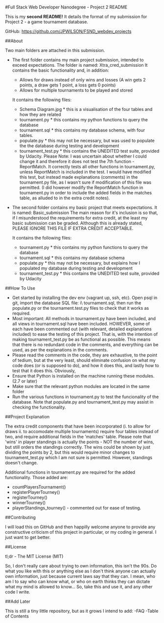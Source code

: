 #Full Stack Web Developer Nanodegree - Project 2 README

This is my **second README!** 
It details the format of my submission for Project 2 - a game tournament database. 

GitHub: https://github.com/JPWILSON/FSND_webdev_projects

##About

Two main folders are attached in this submission. 

- The first folder contains my main project submission, intended to exceed expectations.
	The folder is named: Xtra_cred_submission 
  It contains the basic functionality and, in addition:
  	- Allows for draws instead of only wins and losses
      (A win gets 2 points, a draw gets 1 point, a loss gets 0 points)
  	- Allows for multiple tournaments to be played and stored

  It contains the following files:
  	- Schema Diagram.jpg * this is a visualisation of the four tables and how they
                              are related
  	- tournament.py 		 * this contains my python functions to query the database
  	- tournament.sql 		 * this contains my database schema, with four tables. 
  	- populate.py 			 * this may not be necessary, but was used to populate the 
      							        the database during testing and development
  	- tournament_test.py * this contains the UNEDITED test suite, provided by Udacity.
                           Please Note: I was uncertain about whether I could change it and therefore it does not 
                           test the 7th function - ReportMatch. It correctly tests all other functions in tournament.py, 
                           unless ReportMatch is included in the test. I would have modified this test, but instead made 
                           explanations (comments) in the tournament.py file, as I wasn't sure if modification of this file 
                           was permitted. (I did however modify the ReportMatch function in tournament.py in order to 
                           include the added fields in the matches table, as alluded to in the extra credit notes).  


- The second folder contains my basic project that meets expectations.
	It is named: Basic_submission 
  The main reason for it's inclusion is so that, if I misunderstood the 
  requirements for extra credit, at the least my basic submission can be graded. 
  Although this is already stated, PLEASE IGNORE THIS FILE IF EXTRA CREDIT ACCEPTABLE.

  It contains the following files:
  	- tournament.py 		  * this contains my python functions to query the database
  	- tournament.sql 		  * this contains my database schema
  	- populate.py 			  * this may not be necessary, but explains how I populated
  							             my database during testing and development
  	- tournament_test.py 	* this contains the UNEDITED test suite, provided by Udacity


##How To Use

- Get started by installing the dev env (vagrant up, ssh, etc). Open psql in git, import the database 
  SQL file: i\ tournament.sql, then run the populate.py or the tournament.test.py files 
  to check that it works as required.  
- Most important: All methods in tournament.py have been included, and all views 
  in tournament.sql have been included. HOWEVER, some of each have been commented out 
  (with relevant, detailed explanations included) to ease the testing of this project. That is, with 
  the intention of making tournament_test.py be as functional as possible. 
  This means that there is no redundant code in the comments, and everything can be used, 
  as per the explanations in the comments. 
- Please read the comments in the code, they are exhaustive, to the point of tedium,
  but at the very least, should eliminate confusion on what my code does (or is supposed to do), 
  and how it does this, and lastly how to test that it does this. 
  Obviously,
- Ensure that Python is installed on the machine running these modules. (2.7 or later) 
- Make sure that the relevant python modules are located in the same folder
- Run the various functions in tournament.py to test the funcionality of the database.
  Note that populate.py and tournament_test.py may assist in checking the functionality. 


##Project Explanation

The extra credit components that have been incorporated (i. to allow for draws ii. to accomodate multiple 
tournaments) require four tables instead of two, and require additional fields in 
the 'matches' table. Please note that 'wins' in player standings is actually the points - NOT the number 
of wins, but still orders the standings correctly. The wins could be shown by just dividing the points by 2, 
but this would require minor changes to tournament_test.py which I am not sure is permitted. 
However, standings doesn't change. 

Additional functions in tournament.py are required for the added functionality. Those added are: 
   - countPlayersTournament()
   - registerPlayerTourney()
   - registerTourney()
   - winnerTourney()
   - playerStandings_tourney() - commented out for ease of testing. 



##Contributing

I will load this on GitHub and then happilly welcome anyone to provide any constructive 
criticism of this project in particular, or my coding in general. I just want to get better. 


##License

tl;dr - The MIT License (MIT)

So, I don't really care about trying to own information, this isn't the 90s.
Do what you like with this or anything else as I don't think anyone can actually own information, just because current laws say that they can. I mean, who am I to say who can
know what, or who on earth thinks they can dictate what my mind is allowed to know...
So, take this and use it, and any other code I write. 


##Add Later

This is still a tiny little repository, but as it grows I intend to add:
-FAQ
-Table of Contents
